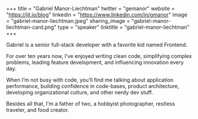 +++
title = "Gabriel Manor-Liechtman"
twitter = "gemanor"
website = "https://jit.io/blog"
linkedin = "https://www.linkedin.com/in/gmanor"
image = "gabriel-manor-liechtman.jpeg"
sharing_image = "gabriel-manor-liechtman-card.png"
type = "speaker"
linktitle = "gabriel-manor-liechtman"
+++

Gabriel is a senior full-stack developer with a favorite kid named Frontend.

For over ten years now, I've enjoyed writing clean code, simplifying complex problems, leading feature development, and influencing innovation every day.

When I’m not busy with code, you’ll find me talking about application performance, building confidence in code-bases, product architecture, developing organizational culture, and other nerdy dev stuff.

Besides all that, I'm a father of two, a hobbyist photographer, restless traveler, and food creator.